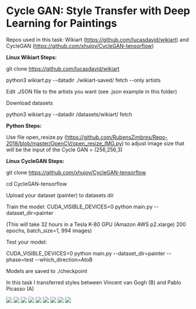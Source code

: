 # Cycle GAN: Style Transfer with Deep Learning for Paintings

Repos used in this task: Wikiart (https://github.com/lucasdavid/wikiart) and CycleGAN (https://github.com/xhujoy/CycleGAN-tensorflow)

<b> Linux Wikiart Steps: </b>

git clone https://github.com/lucasdavid/wikiart

python3 wikiart.py --datadir ./wikiart-saved/ fetch --only artists

Edit .JSON file to the artists you want (see .json example in this folder)

Download datasets

python3 wikiart.py --datadir /datasets/wikiart/ fetch

<b> Python Steps: </b>

Use file open_resize.py (https://github.com/RubensZimbres/Repo-2018/blob/master/OpenCV/open_resize_IMG.py) to adjust image size that will be the input of the Cycle GAN = (256,256,3)

<b> Linux CycleGAN Steps: </b>

git clone https://github.com/xhujoy/CycleGAN-tensorflow

cd CycleGAN-tensorflow

Upload your dataset (painter) to datasets dir

Train the model: CUDA_VISIBLE_DEVICES=0 python main.py --dataset_dir=painter

(This will take 32 hours in a Tesla K-80 GPU (Amazon AWS p2.xlarge) 200 epochs, batch_size=1, 994 images)

Test your model:

CUDA_VISIBLE_DEVICES=0 python main.py --dataset_dir=painter --phase=test --which_direction=AtoB

Models are saved to ./checkpoint

In this task I transferred styles between Vincent van Gogh (B) and Pablo Picasso (A)


<img src=https://github.com/RubensZimbres/Repo-2018/blob/master/CycleGAN%20Project/A2BScreenshot%20from%202018-04-28%2023-24-48.png>

<img src=https://github.com/RubensZimbres/Repo-2018/blob/master/CycleGAN%20Project/A2BScreenshot%20from%202018-04-28%2023-25-44.png>

<img src=https://github.com/RubensZimbres/Repo-2018/blob/master/CycleGAN%20Project/AtoBScreenshot%20from%202018-04-28%2023-25-19.png>

<img src=https://github.com/RubensZimbres/Repo-2018/blob/master/CycleGAN%20Project/Screenshot%20from%202018-04-28%2023-16-06.png>

<img src=https://github.com/RubensZimbres/Repo-2018/blob/master/CycleGAN%20Project/Screenshot%20from%202018-04-28%2023-16-54.png>

<img src=https://github.com/RubensZimbres/Repo-2018/blob/master/CycleGAN%20Project/Screenshot%20from%202018-04-28%2023-17-23.png>

<img src=https://github.com/RubensZimbres/Repo-2018/blob/master/CycleGAN%20Project/Screenshot%20from%202018-04-28%2023-17-51.png>

<img src= https://github.com/RubensZimbres/Repo-2018/blob/master/CycleGAN%20Project/Screenshot%20from%202018-04-28%2023-18-26.png>

<img src=https://github.com/RubensZimbres/Repo-2018/blob/master/CycleGAN%20Project/Screenshot%20from%202018-04-28%2023-19-43.png>
